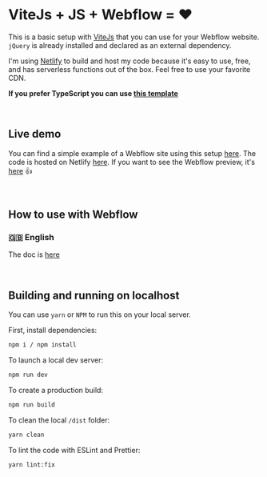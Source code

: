 # ViteJs + JS + Webflow = ❤️

This is a basic setup with [ViteJs](https://vitejs.dev/) that you can use for your Webflow website.
`jQuery` is already installed and declared as an external dependency.

I'm using [Netlify](https://www.netlify.com/) to build and host my code because it's easy to use, free, and has serverless functions out of the box. Feel free to use your favorite CDN.

**If you prefer TypeScript you can use [this template](https://github.com/armandsalle/vite-typescript-webflow)**

<br />

## Live demo

You can find a simple example of a Webflow site using this setup [here](https://vite-javascript.webflow.io/). The code is hosted on Netlify [here](https://vite-javascript-webflow.netlify.app/main.js). If you want to see the Webflow preview, it's [here](https://preview.webflow.com/preview/vite-javascript?utm_medium=preview_link&utm_source=designer&utm_content=vite-javascript&preview=65fac120c82ee6a81780f5a5cd5ecc59&workflow=preview) 👍

<br />

## How to use with Webflow 

### 🇬🇧 English
The doc is [here](https://github.com/armandsalle/vite-javascript-webflow/blob/main/HowToUse_JS_EN.md) 

<br />

## Building and running on localhost

You can use `yarn` or `NPM` to run this on your local server.

First, install dependencies:

```sh
npm i / npm install
```

To launch a local dev server:

```sh
npm run dev
```

To create a production build:

```sh
npm run build
```

To clean the local `/dist` folder:

```sh
yarn clean
```

To lint the code with ESLint and Prettier:

```sh
yarn lint:fix
```
